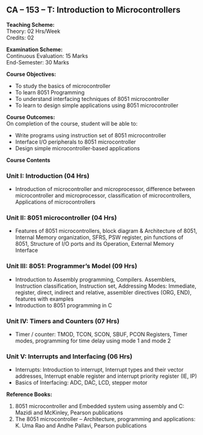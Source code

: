 ## CA – 153 – T: Introduction to Microcontrollers  

**Teaching Scheme:**  
Theory: 02 Hrs/Week  
Credits: 02  

**Examination Scheme:**  
Continuous Evaluation: 15 Marks  
End-Semester: 30 Marks  

**Course Objectives:**  
- To study the basics of microcontroller  
- To learn 8051 Programming  
- To understand interfacing techniques of 8051 microcontroller  
- To learn to design simple applications using 8051 microcontroller  

**Course Outcomes:**  
On completion of the course, student will be able to:  
- Write programs using instruction set of 8051 microcontroller  
- Interface I/O peripherals to 8051 microcontroller  
- Design simple microcontroller-based applications  

**Course Contents**  

### Unit I: Introduction (04 Hrs)  
- Introduction of microcontroller and microprocessor, difference between microcontroller and microprocessor, classification of microcontrollers, Applications of microcontrollers  

### Unit II: 8051 microcontroller (04 Hrs)  
- Features of 8051 microcontrollers, block diagram & Architecture of 8051, Internal Memory organization, SFRS, PSW register, pin functions of 8051, Structure of I/O ports and its Operation, External Memory Interface  

### Unit III: 8051: Programmer’s Model (09 Hrs)  
- Introduction to Assembly programming, Compilers. Assemblers, Instruction classification, Instruction set, Addressing Modes: Immediate, register, direct, indirect and relative, assembler directives (ORG, END), features with examples  
- Introduction to 8051 programming in C  

### Unit IV: Timers and Counters (07 Hrs)  
- Timer / counter: TMOD, TCON, SCON, SBUF, PCON Registers, Timer modes, programming for time delay using mode 1 and mode 2  

### Unit V: Interrupts and Interfacing (06 Hrs)  
- Interrupts: Introduction to interrupt, Interrupt types and their vector addresses, Interrupt enable register and interrupt priority register (IE, IP)  
- Basics of Interfacing: ADC, DAC, LCD, stepper motor  

**Reference Books:**  
1. 8051 microcontroller and Embedded system using assembly and C: Mazidi and McKinley, Pearson publications  
2. The 8051 microcontroller – Architecture, programming and applications: K. Uma Rao and Andhe Pallavi, Pearson publications  







